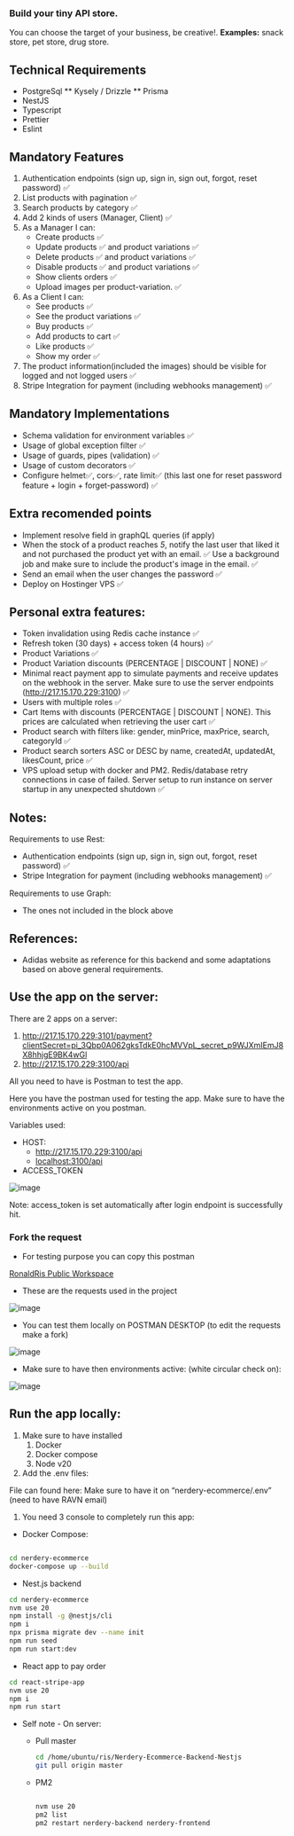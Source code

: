 ### Build your tiny API store.
You can choose the target of your business, be creative!.
**Examples:** snack store, pet store, drug store.

## Technical Requirements
* PostgreSql
	** Kysely / Drizzle
	** Prisma
* NestJS
* Typescript
* Prettier
* Eslint

## Mandatory Features
1. Authentication endpoints (sign up, sign in, sign out, forgot, reset password) ✅
2. List products with pagination ✅
3. Search products by category ✅
4. Add 2 kinds of users (Manager, Client) ✅
5. As a Manager I can: 
    * Create products ✅
    * Update products ✅ and product variations ✅
    * Delete products ✅ and product variations ✅
    * Disable products ✅ and product variations ✅
    * Show clients orders ✅
    * Upload images per product-variation. ✅
6. As a Client I can:
    * See products ✅
    * See the product variations ✅
    * Buy products ✅
    * Add products to cart ✅
    * Like products ✅
    * Show my order ✅
7. The product information(included the images) should be visible for logged and not logged users ✅
8. Stripe Integration for payment (including webhooks management) ✅

## Mandatory Implementations
* Schema validation for environment variables ✅
* Usage of global exception filter ✅
* Usage of guards, pipes (validation) ✅
* Usage of custom decorators ✅
* Configure helmet✅, cors✅, rate limit✅ (this last one for reset password feature + login + forget-password) ✅

## Extra recomended points
* Implement resolve field in graphQL queries (if apply)
* When the stock of a product reaches *5*, notify the last user that liked it and not purchased the product yet with an email. ✅
  Use a background job and make sure to include the product's image in the email. ✅
* Send an email when the user changes the password ✅
* Deploy on Hostinger VPS ✅

## Personal extra features:
* Token invalidation using Redis cache instance ✅
* Refresh token (30 days) + access token (4 hours) ✅
* Product Variations ✅
* Product Variation discounts (PERCENTAGE | DISCOUNT | NONE) ✅
* Minimal react payment app to simulate payments and receive updates on the webhook in the server. Make sure to use the server endpoints (http://217.15.170.229:3100) ✅
* Users with multiple roles ✅
* Cart Items with discounts (PERCENTAGE | DISCOUNT | NONE). This prices are calculated when retrieving the user cart ✅
* Product search with filters like: gender, minPrice, maxPrice, search, categoryId ✅
* Product search sorters ASC or DESC by name, createdAt, updatedAt, likesCount, price ✅
* VPS upload setup with docker and PM2. Redis/database retry connections in case of failed. Server setup to run instance on server startup in any unexpected shutdown ✅


## Notes: 

Requirements to use Rest: 
* Authentication endpoints (sign up, sign in, sign out, forgot, reset password) ✅
* Stripe Integration for payment (including webhooks management) ✅

Requirements to use Graph: 
* The ones not included in the block above 



## References:

- Adidas website as reference for this backend and some adaptations based on above general requirements.

## Use the app on the server:

There are 2 apps on a server:

1. http://217.15.170.229:3101/payment?clientSecret=pi_3Qbp0A062gksTdkE0hcMVVpL_secret_p9WJXmIEmJ8X8hhjgE9BK4wGl
2. http://217.15.170.229:3100/api

All you need to have is Postman to test the app.

Here you have the postman used for testing the app. Make sure to have the environments active on you postman.

Variables used: 

- HOST:
    - http://217.15.170.229:3100/api
    - [localhost:3100/api](http://217.15.170.229:3100/api)
- ACCESS_TOKEN

![image](https://github.com/user-attachments/assets/4f09e792-38ee-4dd8-99c1-c23b6cf95455)

Note: access_token is set automatically after login endpoint is successfully hit.

### Fork the request

- For testing purpose you can copy this postman

[RonaldRis Public Workspace](https://www.postman.com/lively-meadow-246836/ronaldris-public-workspace)

- These are the requests used in the project

![image](https://github.com/user-attachments/assets/bb747d10-fe41-46ee-ae27-ec8963cb6e39)

- You can test them locally on POSTMAN DESKTOP  (to edit the requests make a fork)

 ![image](https://github.com/user-attachments/assets/261b4a23-5a6d-4ca1-8013-d4484ebcf5a2)


- Make sure to have then environments active: (white circular check on):

![image](https://github.com/user-attachments/assets/4520c176-d695-4362-8f77-c1ed1da3f748)

## Run the app locally:

1. Make sure to have installed
    1. Docker 
    2. Docker compose
    3. Node v20
2. Add the .env files:

File can found here: 
Make sure to have it on “nerdery-ecommerce/.env” (need to have  RAVN email)

[](https://drive.google.com/drive/folders/15XvXiOg7e24E-wGZWokJtGZr-hjAv2uc?usp=drive_link)

1. You need 3 console to completely run this app:
- Docker Compose:

```bash

cd nerdery-ecommerce
docker-compose up --build

```

- Nest.js backend

```bash
cd nerdery-ecommerce
nvm use 20
npm install -g @nestjs/cli
npm i
npx prisma migrate dev --name init
npm run seed
npm run start:dev
```

- React app to pay order

```bash
cd react-stripe-app
nvm use 20
npm i
npm run start
```

- Self note - On server:
    - Pull master
        
        ```bash
        cd /home/ubuntu/ris/Nerdery-Ecommerce-Backend-Nestjs
        git pull origin master
        ```
        
    - PM2
        
        ```bash
        
        nvm use 20
        pm2 list
        pm2 restart nerdery-backend nerdery-frontend
        
        ```
